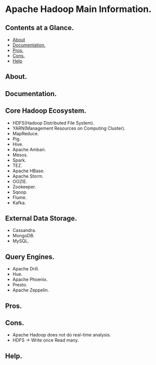 # Apache Hadoop Main Information.





## Contents at a Glance.
* [About](#about)
* [Documentation.](#documentation)
* [Pros.](#pros)
* [Cons.](#cons)
* [Help](#help)





## About.





## Documentation.





## Core Hadoop Ecosystem.
* HDFS(Hadoop Distributed File System).
* YARN(Management Resources on Computing Cluster).
* MapReduce.
* Pig.
* Hive.
* Apache Ambari.
* Mesos.
* Spark.
* TEZ.
* Apache HBase.
* Apache Storm.
* OOZIE.
* Zookeeper.
* Sqoop.
* Flume.
* Kafka.





## External Data Storage.
* Cassandra.
* MongoDB.
* MySQL.





## Query Engines.
* Apache Drill.
* Hue.
* Apache Phoenix.
* Presto.
* Apache Zeppelin.





## Pros.





## Cons.
* Apache Hadoop does not do real-time analysis.
* HDFS -> Write once Read many.





## Help.
